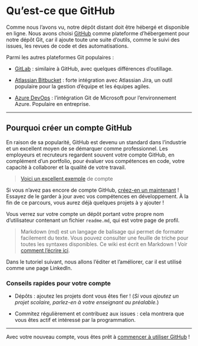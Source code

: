 # Qu’est-ce que GitHub

Comme nous l’avons vu, notre dépôt distant doit être hébergé et disponible en ligne. Nous avons choisi [GitHub](https://github.com/) comme plateforme d’hébergement pour notre dépôt Git, car il ajoute toute une suite d’outils, comme le suivi des issues, les revues de code et des automatisations.

Parmi les autres plateformes Git populaires :

- [GitLab](https://about.gitlab.com/) : similaire à GitHub, avec quelques différences d’outillage.

- [Atlassian Bitbucket](https://bitbucket.org/product/) : forte intégration avec Atlassian Jira, un outil populaire pour la gestion d’équipe et les équipes agiles.

- [Azure DevOps](https://azure.microsoft.com/en-ca/products/devops) : l’intégration Git de Microsoft pour l’environnement Azure. Populaire en entreprise.

---

## Pourquoi créer un compte GitHub

En raison de sa popularité, GitHub est devenu un standard dans l’industrie et un excellent moyen de se démarquer comme professionnel. Les employeurs et recruteurs regardent souvent votre compte GitHub, en complément d’un portfolio, pour évaluer vos compétences en code, votre capacité à collaborer et la qualité de votre travail.

> [Voici un excellent exemple](https://github.com/SonOfLope) de compte

Si vous n’avez pas encore de compte GitHub, [créez-en un maintenant](https://github.com/join) ! Essayez de le garder à jour avec vos compétences en développement. À la fin de ce parcours, vous aurez déjà quelques projets à y ajouter !

Vous verrez sur votre compte un dépôt portant votre propre nom d’utilisateur contenant un fichier `readme.md`, qui est votre page de profil.
> Markdown (md) est un langage de balisage qui permet de formater facilement du texte. Vous pouvez consulter une feuille de triche pour toutes les syntaxes disponibles. Ce wiki est écrit en Markdown ! Voir [comment l’écrire ici](https://docs.github.com/en/get-started/writing-on-github/getting-started-with-writing-and-formatting-on-github/basic-writing-and-formatting-syntax).

Dans le tutoriel suivant, nous allons l’éditer et l’améliorer, car il est utilisé comme une page LinkedIn.

### Conseils rapides pour votre compte

- Dépôts : ajoutez les projets dont vous êtes fier ! (*Si vous ajoutez un projet scolaire, parlez-en à votre enseignant au préalable.*)

- Commitez régulièrement et contribuez aux issues : cela montrera que vous êtes actif et intéressé par la programmation.

---

Avec votre nouveau compte, vous êtes prêt à [commencer à utiliser GitHub](walkthrough_github.md) !


